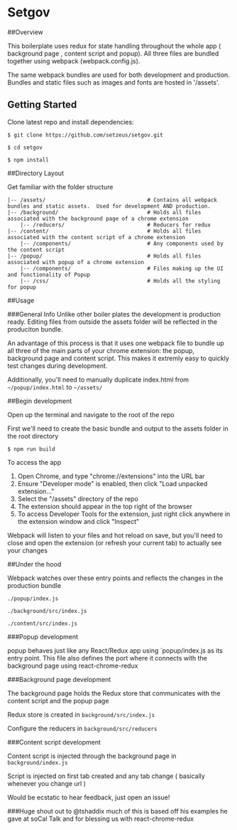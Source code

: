 # Setgov


##Overview

This boilerplate uses redux for state handling throughout the whole app ( background page , content script and popup). All three files are bundled together using webpack (webpack.config.js).

The same webpack bundles are used for both development and production. Bundles and static files such as images and fonts are hosted in '/assets'.

## Getting Started

Clone latest repo and install dependencies:

	$ git clone https://github.com/setzeus/setgov.git

	$ cd setgov
	
	$ npm install


##Directory Layout

Get familiar with the folder structure

```
|-- /assets/								# Contains all webpack bundles and static assets.  Used for development AND production.
|-- /background/							# Holds all files associated with the background page of a chrome extension
	|-- /reducers/							# Reducers for redux
|-- /content/								# Holds all files associated with the content script of a chrome extension
	|-- /components/						# Any components used by the content script 
|-- /popup/									# Holds all files associated with popup of a chrome extension
	|-- /components/						# Files making up the UI and functionality of Popup
	|-- /css/								# Holds all the styling for popup
```

##Usage 

###General Info
Unlike other boiler plates the development is production ready. Editing files from outside the assets folder will be reflected in the produciton bundle.

An advantage of this process is that it uses one webpack file to bundle up all three of the main parts of your chrome extension: the popup, background page and content script. This makes it extremly easy to quickly test changes during development.

Additionally, you'll need to manually duplicate index.html from `~/popup/index.html` to `~/assets/`

##Begin development

Open up the terminal and navigate to the root of the repo

First we'll need to create the basic bundle and output to the assets folder in the root directory

	$ npm run build

To access the app

1. Open Chrome, and type "chrome://extensions" into the URL bar
2. Ensure "Developer mode" is enabled, then click "Load unpacked extension..."
3. Select the "/assets" directory of the repo
4. The extension should appear in the top right of the browser
5. To access Developer Tools for the extension, just right click anywhere in the extension window and click "Inspect"

Webpack will listen to your files and hot reload on save, but you'll need to close and open the extension (or refresh your current tab) to actually see your changes

##Under the hood

Webpack watches over these entry points and reflects the changes in the production bundle 	

	./popup/index.js

	./background/src/index.js

	./content/src/index.js


###Popup development

popup behaves just like any React/Redux app using `popup/index.js as its entry point. This file also defines the port where it connects with the background page using react-chrome-redux

###Background page development

The background page holds the Redux store that communicates with the content script and the popup page

Redux store is created in `background/src/index.js`
	
Configure the reducers in `background/src/reducers`

###Content script development

Content script is injected through the background page in `background/index.js`

Script is injected on first tab created and any tab change ( basically whenever you change url )

Would be ecstatic to hear feedback, just open an issue!

###Huge shout out to @tshaddix much of this is based off his examples he gave at soCal Talk and for blessing us with react-chrome-redux